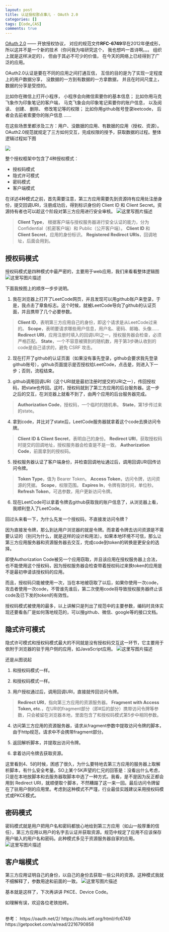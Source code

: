 ```yaml
---
layout: post
title: 认证授权那点事儿 - OAuth 2.0
categories: []
tags: [Code,CAS]
comments: true
---
```

 
[OAuth 2.0](https://tools.ietf.org/html/rfc6749) —— 开放授权协议， 对应的规范文件**RFC-6749**早在2012年便成形， 所以这并不是一个新的技术（你问我为啥研究这个， 我也想吟一首诗啊。。。 组织上就是这样决定的）， 但由于其必不可少的价值， 在今天的网络上已经得到了广泛的应用。 
 
OAuth2.0认证是要在不同的应用之间打通互信， 互信的目的是为了实现一定程度上的用户数据分享， 没数据的一方到有数据的一方拿数据， 并且在时间尺度上， 数据的分享是受控的。 
 
比如你在微信上打开小程序， 小程序会向微信索要你的基本信息； 比如你用马克飞象作为印象笔记的客户端， 马克飞象会向印象笔记索要你的账户信息， 以及阅读、 创建、 删除、 修改笔记等的权限； 比如你用github账号登录leetcode， 后者会去前者索要你的账户信息 ...... 
 
在这些场景里都涉及三方：用户、没数据的应用、有数据的应用（授权、资源）。OAuth2.0规范就规定了三方如何交互，完成权限的授予，获取数据的过程。整体逻辑过程如下图

![](https://img-blog.csdn.net/20180609093833601?watermark/2/text/aHR0cHM6Ly9ibG9nLmNzZG4ubmV0L2FsYWRpbmcyMDA5/font/5a6L5L2T/fontsize/400/fill/I0JBQkFCMA==/dissolve/70)

整个授权框架中包含了4种授权模式：

+ 授权码模式
+ 隐式许可模式
+ 密码模式
+ 客户端模式

在详述4种模式之前，首先需要注意，第三方应用需要先到资源持有应用处注册身份，提交回调URI，注册成功后，得到标识身份的 Client ID 和 Client Secret。资源持有者也可以趁这个阶段对第三方应用进行安全审核。
![这里写图片描述](https://img-blog.csdn.net/20180609101353569?watermark/2/text/aHR0cHM6Ly9ibG9nLmNzZG4ubmV0L2FsYWRpbmcyMDA5/font/5a6L5L2T/fontsize/400/fill/I0JBQkFCMA==/dissolve/70)

> **Client Type**， 根据客户端与授权服务器进行安全认证的能力，分为 Confidential（机密客户端）和 Public（公开客户端）。
> **Client ID** 和 **Client Secret**，应用的身份标识。
> **Registered Redirect URIs**，回调地址，后面会用到。

## 授权码模式
授权码模式是四种模式中最严密的，主要用于web应用，我们来看看整体逻辑图
![这里写图片描述](https://img-blog.csdn.net/20180609122758555?watermark/2/text/aHR0cHM6Ly9ibG9nLmNzZG4ubmV0L2FsYWRpbmcyMDA5/font/5a6L5L2T/fontsize/400/fill/I0JBQkFCMA==/dissolve/70)

下面我按图上的顺序一步步说明。

1. 我在浏览器上打开了LeetCode网页，并且发现可以用github账户来登录，于是，我点击了章鱼标志。这个时候，就被LeetCode导向了github的认证页面，并且携带了几个必要参数。
> **Client ID**，表明第三方应用自己的身份，即这个请求是从LeetCode过来的。
> **Scope**，表明要请求哪些用户信息，用户名、密码、邮箱、头像......
> **Redirect URI**，应用注册时填入的回调URI之一，授权服务器会检查，必须严格匹配。
> **State**，一个不容意被猜到的随机数，用于第3步确认收到的code是自己请求的，避免 CSRF 攻击。

2. 现在打开了github的认证页面（如果没有事先登录，github会要求我先登录github账号），github页面提示是否授权给LeetCode，点击是，则进入下一步；否则，流程结束。

3. github调用回调URI（这个URI就是最初注册时提交的URI之一），传回授权码，把state也传回。这时，授权码就到了第三方应用的后台服务器。这一步之后的交互，在浏览器上就看不到了，由两个应用的后台服务器完成。
> **Authorization Code**，授权码，一个临时的随机串。
> **State**，第1步传过来的state。

4. 拿到code，并比对了state后，LeetCode服务器就拿着这个code去换访问令牌。
> **Client ID & Client Secret**，表明自己的身份。
> **Redirect URI**，获取授权码时提交的回调地址，授权服务器会检查是不是一致。
> **Authorization Code**，前面拿到的授权码。

5. 授权服务器认证了客户端身份，并检查回调地址通过后，调用回调URI回传访问令牌。
> **Token Type**，值为 Bearer Token。
> **Access Token**，访问令牌，访问资源的凭据。
> **Scope**，权限范围。
> **Expires In**，令牌有效时间，单位秒。
> **Refresh Token**，可选参数，用户更新访问令牌。

6. 现在LeetCode可以拿着令牌去github获取我的账户信息了，从浏览器上看，我顺利登入了LeetCode。


回过头来看一下，为什么先发一个授权码，不直接发访问令牌？

因为直接发令牌，那么到达用户浏览器的就是令牌。而拿着令牌去访问资源是不需要认证的（别问为什么，就是这样的设计和用法）。如果本地环境不可信，那么让第三方应用服务器和资源服务器去交互，完成code到token的转换是更安全的选择。

即使Authorization Code被另一个应用窃取，并且该应用在授权服务器上合法，也不能使用这个授权码，因为授权服务器会检查带着授权码过来换token的应用是不是最初申请该授权码的应用。

而且，授权码只能被使用一次，当在本地被窃取了以后，如果你使用一次code，攻击者使用一次code，不管谁先谁后，第二次使用code将导致授权服务器终止该code及已下发的token的有效性。

授权码模式被使用的最多，以上讲解只是列出了规范中的主要参数，编码时具体实现还要看各厂是如何落地规范的，可以搜github、微信、google等的接口文档。


## 隐式许可模式
隐式许可模式和授权码模式最大的不同就是没有授权码交互这一环节，它主要用于依附于浏览器的驻于用户侧的应用，如JavaScript应用。
![这里写图片描述](https://img-blog.csdn.net/2018060913042077?watermark/2/text/aHR0cHM6Ly9ibG9nLmNzZG4ubmV0L2FsYWRpbmcyMDA5/font/5a6L5L2T/fontsize/400/fill/I0JBQkFCMA==/dissolve/70)

还是从图说起

1. 和授权码模式一样。

2.  和授权码模式一样。

3. 用户授权通过后，调用回调URI，直接就传回访问令牌。
> **Redirect URI**，指向第三方应用的资源服务器。
> **Fragment with Access Token, etc.**，在URI的fragment部分（即#后的部分）携带访问令牌等参数，只会被留在浏览器本地，里面包含了和授权码模式第5步中相同参数。

4. 访问第三方应用的资源服务器，请求从fragment参数中提取访问令牌的脚本，由于http规范，请求中不会携带fragment部分。

5. 返回解析脚本，并提取出访问令牌。

6. 拿着访问令牌去获取资源。 

这里看到4、5的时候，困惑了很久，为什么要特地去第三方应用的服务器上取解析脚本，有什么安全考量。SO上某个5K声望的仁兄的回答是：没看出什么考虑，只是在本地放脚本和去服务器取脚本中选了一种方式。我看，是不是因为反正都会用到 Redirect URI，就顺便取个脚本，不然糟蹋了这一来一回。最后访问令牌留在了驻用户侧的应用里。考虑到这种模式不严瑾，行业最佳实践建议采用授权码模式或PKCE模式。


## 密码模式
密码模式就是用户把用户名和密码都放心地给到第三方应用（如山一般厚重的信任），第三方应用以用户的名字去认证并获取资源。规范中规定了应用不应该保存用户输入的用户名和密码。此种模式多见于资源服务器自家的应用。
![这里写图片描述](https://img-blog.csdn.net/2018060913523148?watermark/2/text/aHR0cHM6Ly9ibG9nLmNzZG4ubmV0L2FsYWRpbmcyMDA5/font/5a6L5L2T/fontsize/400/fill/I0JBQkFCMA==/dissolve/70)

## 客户端模式
第三方应用证明自己的身份，以自己的身份去获取一些公共的资源。这种模式我就不细解释了，参数用途和前面的一致。
![这里写图片描述](https://img-blog.csdn.net/20180609135653117?watermark/2/text/aHR0cHM6Ly9ibG9nLmNzZG4ubmV0L2FsYWRpbmcyMDA5/font/5a6L5L2T/fontsize/400/fill/I0JBQkFCMA==/dissolve/70)


基本就是这样了，下次再讲讲 PKCE、Device Code。

如理解有误，欢迎各位老铁拍砖。

<br/>
参考：
https://oauth.net/2/
https://tools.ietf.org/html/rfc6749
https://getpocket.com/a/read/2216790858